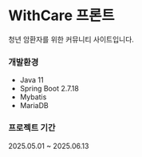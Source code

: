 # WithCare 프론트
청년 암환자를 위한 커뮤니티 사이트입니다.

### 개발환경
- Java 11
- Spring Boot 2.7.18
- Mybatis
- MariaDB

### 프로젝트 기간
2025.05.01 ~ 2025.06.13

